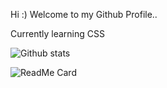 Hi :)
Welcome to my Github Profile..

Currently learning CSS

![Github stats](https://github-readme-stats.vercel.app/api?username=ItsTatsuya)




![ReadMe Card](https://github-readme-stats.vercel.app/api/pin/?username=ItsTatsuya&repo=MidNight-Discord)

